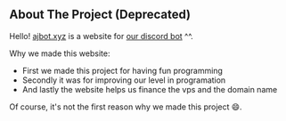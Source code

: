 
## About The Project (Deprecated)


Hello! [ajbot.xyz](https://ajbot.xyz) is a website for [our discord bot](https://top.gg/bot/727574553576079372) ^^.

Why we made this website:
* First we made this project for having fun programming
* Secondly it was for improving our level in programation
* And lastly the website helps us finance the vps and the domain name 

Of course, it's not the first reason why we made this project :smile:.
